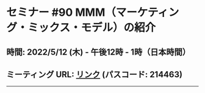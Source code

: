 # セミナー #90 MMM（マーケティング・ミックス・モデル）の紹介

## 時間: 2022/5/12 (木) - 午後12時 - 1時（日本時間）

## ミーティング URL: [リンク](https://us02web.zoom.us/j/331585134?pwd=VGVyeXBRWjFMT2hESFdhSU45Z2d0dz09) (パスコード: 214463)

----
